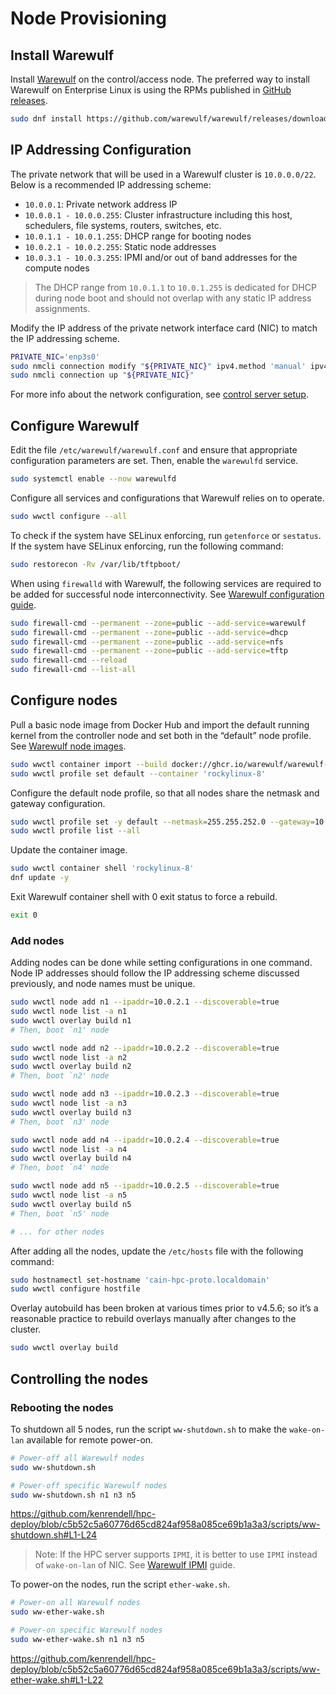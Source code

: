 # Node Provisioning

## Install Warewulf

Install [Warewulf](https://warewulf.org/) on the control/access node. The preferred way to install Warewulf on Enterprise Linux is using the RPMs published in [GitHub releases](https://github.com/warewulf/warewulf/releases).

``` sh
sudo dnf install https://github.com/warewulf/warewulf/releases/download/v4.5.8/warewulf-4.5.8-1.el8.x86_64.rpm
```

## IP Addressing Configuration

The private network that will be used in a Warewulf cluster is `10.0.0.0/22`. Below is a recommended IP addressing scheme:

- `10.0.0.1`: Private network address IP
- `10.0.0.1 - 10.0.0.255`: Cluster infrastructure including this host, schedulers, file systems, routers, switches, etc.
- `10.0.1.1 - 10.0.1.255`: DHCP range for booting nodes
- `10.0.2.1 - 10.0.2.255`: Static node addresses
- `10.0.3.1 - 10.0.3.255`: IPMI and/or out of band addresses for the compute nodes

> The DHCP range from `10.0.1.1` to `10.0.1.255` is dedicated for DHCP during node boot and should not overlap with any static IP address assignments.

Modify the IP address of the private network interface card (NIC) to match the IP addressing scheme.

``` sh
PRIVATE_NIC='enp3s0'
sudo nmcli connection modify "${PRIVATE_NIC}" ipv4.method 'manual' ipv4.addresses '10.0.0.1/22' autoconnect 'true'
sudo nmcli connection up "${PRIVATE_NIC}"
```

For more info about the network configuration, see [control server setup](https://warewulf.org/docs/main/contents/setup.html).

## Configure Warewulf

Edit the file `/etc/warewulf/warewulf.conf` and ensure that appropriate configuration parameters are set. Then, enable the `warewulfd` service.

``` sh
sudo systemctl enable --now warewulfd
```

Configure all services and configurations that Warewulf relies on to operate.

``` sh
sudo wwctl configure --all
```

To check if the system have SELinux enforcing, run `getenforce` or `sestatus`. If the system have SELinux enforcing, run the following command:

``` sh
sudo restorecon -Rv /var/lib/tftpboot/
```

When using `firewalld` with Warewulf, the following services are required to be added for successful node interconnectivity. See [Warewulf configuration guide](https://warewulf.org/docs/main/contents/configuration.html).

``` sh
sudo firewall-cmd --permanent --zone=public --add-service=warewulf
sudo firewall-cmd --permanent --zone=public --add-service=dhcp
sudo firewall-cmd --permanent --zone=public --add-service=nfs
sudo firewall-cmd --permanent --zone=public --add-service=tftp
sudo firewall-cmd --reload
sudo firewall-cmd --list-all
```

## Configure nodes

Pull a basic node image from Docker Hub and import the default running kernel from the controller node and set both in the “default” node profile. See [Warewulf node images](https://github.com/warewulf/warewulf-node-images).

``` sh
sudo wwctl container import --build docker://ghcr.io/warewulf/warewulf-rockylinux:8 'rockylinux-8'
sudo wwctl profile set default --container 'rockylinux-8'
```

Configure the default node profile, so that all nodes share the netmask and gateway configuration.

``` sh
sudo wwctl profile set -y default --netmask=255.255.252.0 --gateway=10.0.0.1
sudo wwctl profile list --all
```

Update the container image.

``` sh
sudo wwctl container shell 'rockylinux-8'
dnf update -y
```

Exit Warewulf container shell with 0 exit status to force a rebuild.

``` sh
exit 0
```

### Add nodes

Adding nodes can be done while setting configurations in one command. Node IP addresses should follow the IP addressing scheme discussed previously, and node names must be unique.

``` sh
sudo wwctl node add n1 --ipaddr=10.0.2.1 --discoverable=true
sudo wwctl node list -a n1
sudo wwctl overlay build n1
# Then, boot `n1' node

sudo wwctl node add n2 --ipaddr=10.0.2.2 --discoverable=true
sudo wwctl node list -a n2
sudo wwctl overlay build n2
# Then, boot `n2' node

sudo wwctl node add n3 --ipaddr=10.0.2.3 --discoverable=true
sudo wwctl node list -a n3
sudo wwctl overlay build n3
# Then, boot `n3' node

sudo wwctl node add n4 --ipaddr=10.0.2.4 --discoverable=true
sudo wwctl node list -a n4
sudo wwctl overlay build n4
# Then, boot `n4' node

sudo wwctl node add n5 --ipaddr=10.0.2.5 --discoverable=true
sudo wwctl node list -a n5
sudo wwctl overlay build n5
# Then, boot `n5' node

# ... for other nodes
```

After adding all the nodes, update the `/etc/hosts` file with the following command:

``` sh
sudo hostnamectl set-hostname 'cain-hpc-proto.localdomain'
sudo wwctl configure hostfile
```

Overlay autobuild has been broken at various times prior to v4.5.6; so it’s a reasonable practice to rebuild overlays manually after changes to the cluster.

``` sh
sudo wwctl overlay build
```

## Controlling the nodes

### Rebooting the nodes

To shutdown all 5 nodes, run the script `ww-shutdown.sh` to make the `wake-on-lan` available for remote power-on.

``` sh
# Power-off all Warewulf nodes
sudo ww-shutdown.sh

# Power-off specific Warewulf nodes
sudo ww-shutdown.sh n1 n3 n5
```

https://github.com/kenrendell/hpc-deploy/blob/c5b52c5a60776d65cd824af958a085ce69b1a3a3/scripts/ww-shutdown.sh#L1-L24

> Note: If the HPC server supports `IPMI`, it is better to use `IPMI` instead of `wake-on-lan` of NIC. See [Warewulf IPMI](https://warewulf.org/docs/main/contents/ipmi.html) guide.

To power-on the nodes, run the script `ether-wake.sh`.

``` sh
# Power-on all Warewulf nodes
sudo ww-ether-wake.sh

# Power-on specific Warewulf nodes
sudo ww-ether-wake.sh n1 n3 n5
```

https://github.com/kenrendell/hpc-deploy/blob/c5b52c5a60776d65cd824af958a085ce69b1a3a3/scripts/ww-ether-wake.sh#L1-L22

